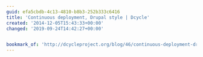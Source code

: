 ```yaml
---
guid: efa5cbdb-4c13-4810-b8b3-252b333c6416
title: 'Continuous deployment, Drupal style | Dcycle'
created: '2014-12-05T15:43:33+00:00'
changed: '2019-09-24T14:42:27+00:00'


bookmark_of: 'http://dcycleproject.org/blog/46/continuous-deployment-drupal-style'
---
```




